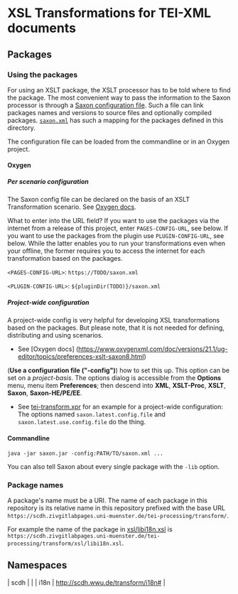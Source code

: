 # XSL Transformations for TEI-XML documents


## Packages

### Using the packages

For using an XSLT package, the XSLT processor has to be told where to
find the package. The most convenient way to pass the information to
the Saxon processor is through a [Saxon configuration
file](https://www.saxonica.com/documentation11/index.html#!configuration/configuration-file).
Such a file can link packages names and versions to source files and
optionally compiled packages. [`saxon.xml`](saxon.xml) has such a
mapping for the packages defined in this directory.

The configuration file can be loaded from the commandline or in an
Oxygen project.


#### Oxygen

##### Per scenario configuration

The Saxon config file can be declared on the basis of an XSLT
Transformation scenario. See [Oxygen
docs](https://www.oxygenxml.com/doc/versions/21.1/ug-editor/topics/advanced-saxon-xslt-options-x-publishing2.html).

What to enter into the URL field? If you want to use the packages via
the internet from a release of this project, enter `PAGES-CONFIG-URL`,
see below. If you want to use the packages from the plugin use
`PLUGIN-CONFIG-URL`, see below. While the latter enables you to run
your transformations even when your offline, the former requires you
to access the internet for each transformation based on the packages.

`<PAGES-CONFIG-URL>`: `https://TODO/saxon.xml`

`<PLUGIN-CONFIG-URL>`: `${pluginDir(TODO)}/saxon.xml`


##### Project-wide configuration

A project-wide config is very helpful for developing XSL
transformations based on the packages. But please note, that it is not
needed for defining, distributing and using scenarios.

- See [Oxygen docs]
(https://www.oxygenxml.com/doc/versions/21.1/ug-editor/topics/preferences-xslt-saxon8.html)

(**Use a configuration file ("-config")**) how to set this up. This
option can be set on a *project-basis*. The options dialog is
accessible from the **Options** menu, menu item **Preferences**; then
descend into **XML**, **XSLT-Proc**, **XSLT**, **Saxon**,
**Saxon-HE/PE/EE**.

- See [tei-transform.xpr](tei-transform.xpr) for an example for a
project-wide configuration: The options named
`saxon.latest.config.file` and `saxon.latest.use.config.file` do the
thing.

#### Commandline

```{shell}
java -jar saxon.jar -config:PATH/TO/saxon.xml ...
```

You can also tell Saxon about every single package with the `-lib` option. 


### Package names

A package's name must be a URI. The name of each package in this
repository is its relative name in this repository prefixed with the
base URL
`https://scdh.zivgitlabpages.uni-muenster.de/tei-processing/transform/`.

For example the name of the package in
[xsl/libi18n.xsl](xsl/libi18n.xsl) is
`https://scdh.zivgitlabpages.uni-muenster.de/tei-processing/transform/xsl/libi18n.xsl`.


## Namespaces

| scdh | |
| i18n | http://scdh.wwu.de/transform/i18n# | 
